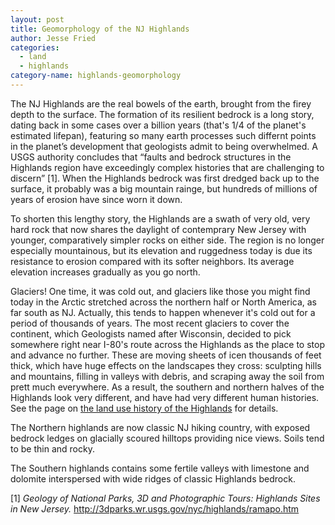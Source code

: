 ```yaml
---
layout: post
title: Geomorphology of the NJ Highlands
author: Jesse Fried
categories:
  - land
  - highlands
category-name: highlands-geomorphology
---
```


The NJ Highlands are the real bowels of the earth, brought from the firey depth to the surface. The formation of its resilient bedrock is a long story, dating back in some cases over a billion years (that's 1/4 of the planet's estimated lifepan), featuring so many earth processes such differnt points in the planet’s development that geologists admit to being overwhelmed. A USGS authority concludes that “faults and bedrock structures in the Highlands region have exceedingly complex histories that are challenging to discern” [1]. When the Highlands bedrock was first dredged back up to the surface, it probably was a big mountain rainge, but hundreds of millions of years of erosion have since worn it down. 

To shorten this lengthy story, the Highlands are a swath of very old, very hard rock that now shares the daylight of contemprary New Jersey with younger, comparatively simpler rocks on either side. The region is no longer especially mountainous, but its elevation and ruggedness today is due its resistance to erosion compared with its softer neighbors. Its average elevation increases gradually as you go north.

Glaciers! One time, it was cold out, and glaciers like those you might find today in the Arctic stretched across the northern half or North America, as far south as NJ. Actually, this tends to happen whenever it's cold out for a period of thousands of years. The most recent glaciers to cover the continent, which Geologists named after Wisconsin, decided to pick somewhere right near I-80's route across the Highlands as the place to stop and advance no further. These are moving sheets of icen thousands of feet thick, which have huge effects on the landscapes they cross: sculpting hills and mountains, filling in valleys with debris, and scraping away the soil from prett much everywhere.  As a result, the southern and northern halves of the Highlands look very different, and have had very different human histories. See the page on <a href="/land/highlands/outlying areas/highlands-land-use-history.html">the land use history of the Highlands</a> for details. 

The Northern highlands are now classic NJ hiking country, with exposed bedrock ledges on glacially scoured hilltops providing nice views. Soils tend to be thin and rocky.

The Southern highlands contains some fertile valleys with limestone and dolomite interspersed with wide ridges of classic Highlands bedrock. 


[1] <i>Geology of National Parks, 3D and Photographic Tours: Highlands Sites in New Jersey.</i> http://3dparks.wr.usgs.gov/nyc/highlands/ramapo.htm

